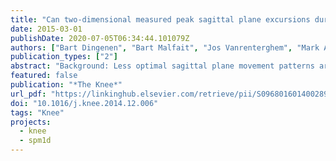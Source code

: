 ```yaml
---
title: "Can two-dimensional measured peak sagittal plane excursions during drop vertical jumps help identify three-dimensional measured joint moments?"
date: 2015-03-01
publishDate: 2020-07-05T06:34:44.101079Z
authors: ["Bart Dingenen", "Bart Malfait", "Jos Vanrenterghem", "Mark A. Robinson", "Sabine M.P. Verschueren", "Filip F. Staes"]
publication_types: ["2"]
abstract: "Background: Less optimal sagittal plane movement patterns are believed to increase knee injury risk in female athletes. To facilitate clinical screening with a user-friendly method, the purpose of the present study was to examine the temporal relationships between two-dimensional measured sagittal plane kinematics and threedimensional joint moments during the double-leg drop vertical jump (DVJ) and single-leg DVJ (SLDVJ). Methods: Fifty injury-free female athletes were tested. Maximal excursions of hip ﬂexion, knee ﬂexion and ankle dorsiﬂexion were measured through two-dimensional video analysis. Three-dimensional motion and ground reaction forces were recorded to calculate external hip ﬂexion, knee ﬂexion and knee abduction moments during the entire stance phase of DVJ and SLDVJ. One-dimensional statistical parametric mapping was used to examine relationships between peak two-dimensional kinematic variables and three-dimensional moment proﬁles. Results: Hip ﬂexion was signiﬁcantly related to the hip and knee ﬂexion moment for both tests and knee abduction moment for DVJ during the time frames corresponding with highest three-dimensional moments, while knee ﬂexion was signiﬁcantly related to the hip ﬂexion moment during these time frames. No signiﬁcant relationships were found for ankle dorsiﬂexion with any of the joint moments. Conclusions: Two-dimensional measured sagittal plane hip ﬂexion angles at the deepest landing position were associated with peak joint moments of the hip and knee during DVJ and SLDVJ, while the amount of knee ﬂexion was only associated with the hip ﬂexion moment. Assessment of knee injury risk with two-dimensional video analysis could beneﬁt from measuring maximal hip ﬂexion, more so than knee ﬂexion."
featured: false
publication: "*The Knee*"
url_pdf: "https://linkinghub.elsevier.com/retrieve/pii/S0968016014002890"
doi: "10.1016/j.knee.2014.12.006"
tags: "Knee"
projects:
  - knee
  - spm1d
---
```

